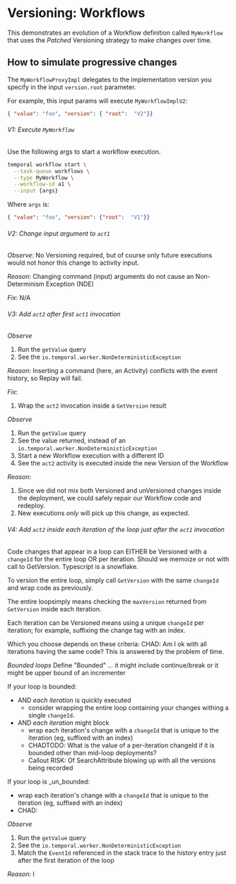 # Versioning: Workflows

This demonstrates an evolution of a Workflow definition called `MyWorkflow` that uses the _Patched_
Versioning strategy to make changes over time.

## How to simulate progressive changes

The `MyWorkflowProxyImpl` delegates to the implementation version you specify in the input
`version.root` parameter. 

For example, this input params will execute `MyWorkflowImplV2`:
```json
{ "value": "foo", "version": { "root":  "V2"}}
```

###### V1: Execute `MyWorkflow`

Use the following args to start a workflow execution.

```sh
temporal workflow start \
  --task-queue workflows \
  --type MyWorkflow \
  --workflow-id a1 \
  --input {args}
```

Where `args` is:

```json
{ "value": "foo", "version": {"root":  "V1"}}
```

###### V2: Change input argument to `act1` 

*Observe*: No Versioning required, but of course only future executions would not honor this change to activity input. 

*Reason*: Changing command (input) arguments do not cause an Non-Determinism Exception (NDE)

*Fix*: N/A

###### V3: Add `act2` after first `act1` invocation

*Observe*
1. Run the `getValue` query
2. See the `io.temporal.worker.NonDeterministicException`

*Reason*: Inserting a command (here, an Activity) conflicts with the event history, so Replay will fail.

*Fix*: 
1. Wrap the `act2` invocation inside a `GetVersion` result

*Observe*
1. Run the `getValue` query
2. See the value returned, instead of an `io.temporal.worker.NonDeterministicException`
3. Start a new Workflow execution with a different ID
4. See the `act2` activity is executed inside the new Version of the Workflow

*Reason*: 
1. Since we did not mix both Versioned and unVersioned changes inside the deployment, we could safely repair our
Workflow code and redeploy.
2. New executions _only_ will pick up this change, as expected.

###### V4: Add `act2` inside each iteration of the loop just after the `act1` invocation

Code changes that appear in a loop can EITHER be Versioned with a `changeId` for the entire loop OR per iteration.
Should we memoize or not with call to GetVersion. Typescript is a snowflake.

To version the entire loop, simply call `GetVersion` with the same `changeId` and wrap code as previously.

The entire loopsimply means checking the `maxVersion` returned from `GetVersion` inside each iteration.

Each iteration can be Versioned means using a unique `changeId` per iteration; for example, suffixing the 
change tag with an index.

Which you choose depends on these criteria:
CHAD: Am I ok with all iterations having the same code? This is answered by the problem of time.

_Bounded loops_
Define "Bounded" ... it might include continue/break or it might be upper bound of an incrementer


If your loop is bounded:
* AND _each iteration_ is quickly executed 
  * consider wrapping the entire loop containing your changes withing a single `changeId`. 
* AND _each iteration_ might block
  * wrap each iteration's change with a `changeId` that is unique to the iteration (eg, suffixed with an index)
  * CHADTODO: What is the value of a per-iteration changeId if it is bounded other than mid-loop deployments?
  * Callout RISK: Of SearchAttribute blowing up with all the versions being recorded
  
If your loop is _un_bounded:
* wrap each iteration's change with a `changeId` that is unique to the iteration (eg, suffixed with an index)
* CHAD: 



*Observe*
1. Run the `getValue` query
2. See the `io.temporal.worker.NonDeterministicException`
3. Match the `EventId` referenced in the stack trace to the history entry just after the first iteration of the loop

*Reason*: I


